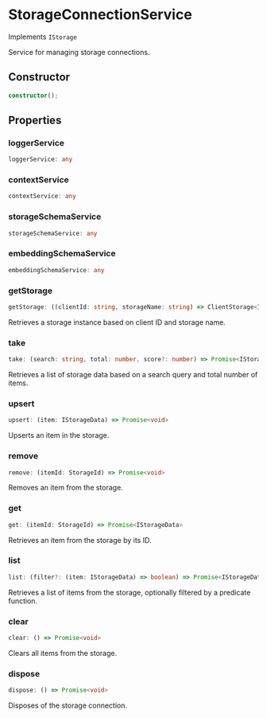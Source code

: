 # StorageConnectionService

Implements `IStorage`

Service for managing storage connections.

## Constructor

```ts
constructor();
```

## Properties

### loggerService

```ts
loggerService: any
```

### contextService

```ts
contextService: any
```

### storageSchemaService

```ts
storageSchemaService: any
```

### embeddingSchemaService

```ts
embeddingSchemaService: any
```

### getStorage

```ts
getStorage: ((clientId: string, storageName: string) => ClientStorage<IStorageData>) & IClearableMemoize<string> & IControlMemoize<string, ClientStorage<IStorageData>>
```

Retrieves a storage instance based on client ID and storage name.

### take

```ts
take: (search: string, total: number, score?: number) => Promise<IStorageData[]>
```

Retrieves a list of storage data based on a search query and total number of items.

### upsert

```ts
upsert: (item: IStorageData) => Promise<void>
```

Upserts an item in the storage.

### remove

```ts
remove: (itemId: StorageId) => Promise<void>
```

Removes an item from the storage.

### get

```ts
get: (itemId: StorageId) => Promise<IStorageData>
```

Retrieves an item from the storage by its ID.

### list

```ts
list: (filter?: (item: IStorageData) => boolean) => Promise<IStorageData[]>
```

Retrieves a list of items from the storage, optionally filtered by a predicate function.

### clear

```ts
clear: () => Promise<void>
```

Clears all items from the storage.

### dispose

```ts
dispose: () => Promise<void>
```

Disposes of the storage connection.
